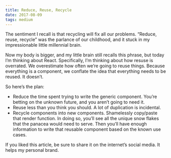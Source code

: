```yaml
---
title: Reduce, Reuse, Recycle
date: 2017-08-09
tags: medium
---
```


The sentiment I recall is that recycling will fix all our problems. “Reduce, reuse, recycle” was the parlance of our childhood, and it stuck in my impressionable little millennial brain.

Now my body is bigger, and my little brain still recalls this phrase, but today I’m thinking about React. Specifically, I’m thinking about how resuse is overrated. We overestimate how often we’re going to reuse things. Because everything is a component, we conflate the idea that everything needs to be reused. It doesn’t.

So here’s the plan:

- Reduce the time spent trying to write the generic component. You’re betting on the unknown future, and you aren’t going to need it.
- Reuse less than you think you should. A lot of duplication is incidental.
- Recycle components into new components. Shamelessly copy/paste that render function. In doing so, you’ll see all the unique snow flakes that the panacea would need to serve. Then you’ll have enough information to write that reusable component based on the known use cases.

If you liked this article, be sure to share it on the internet’s social media. It helps my personal brand.
